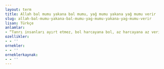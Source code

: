 ```yaml
---
layout: term
title: Allah bal mumu yakana bal mumu, yağ mumu yakana yağ mumu verir
slug: allah-bal-mumu-yakana-bal-mumu-yag-mumu-yakana-yag-mumu-verir
lisan: Türkçe
anlamlar:
- “Tanrı insanları ayırt etmez, bol harcayana bol, az harcayana az verir” anlamında kullanılan bir söz
ozellikler:
- - ''
ornekler:
- - ''
orneklerkaynak:
- - ''
---
```

